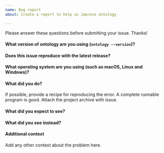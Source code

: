 ```yaml
---
name: Bug report
about: Create a report to help us improve ontology

---
```


Please answer these questions before submitting your issue. Thanks!


#### What version of ontology are you using (`ontology --version`)?


#### Does this issue reproduce with the latest release?


#### What operating system are you using (such as macOS, Linux and Windows)?


#### What did you do?

If possible, provide a recipe for reproducing the error. A complete runnable program is good. Attach the project archive with issue.


#### What did you expect to see?


#### What did you see instead?


#### Additional context

Add any other context about the problem here.
